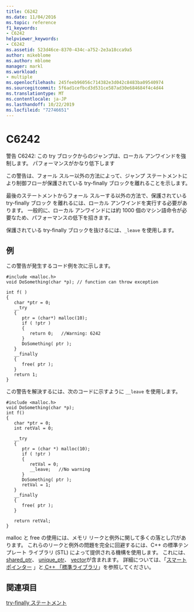 ```yaml
---
title: C6242
ms.date: 11/04/2016
ms.topic: reference
f1_keywords:
- C6242
helpviewer_keywords:
- C6242
ms.assetid: 523d46ce-8370-434c-a752-2e3a18cca9a5
author: mikeblome
ms.author: mblome
manager: markl
ms.workload:
- multiple
ms.openlocfilehash: 245feeb96056c714382e3d042c8483ba09540974
ms.sourcegitcommit: 5f6ad1cefbcd3d531ce587ad30e684684f4c4d44
ms.translationtype: MT
ms.contentlocale: ja-JP
ms.lasthandoff: 10/22/2019
ms.locfileid: "72746651"
---
```

# <a name="c6242"></a>C6242
警告 C6242: この try ブロックからのジャンプは、ローカル アンワインドを強制します。 パフォーマンスがかなり低下します

 この警告は、フォール スルー以外の方法によって、ジャンプ ステートメントにより制御フローが保護されている try-finally ブロックを離れることを示します。

 最後のステートメントからフォール スルーする以外の方法で、保護されている try-finally ブロック を離れるには、ローカル アンワインドを実行する必要があります。 一般的に、ローカル アンワインドには約 1000 個のマシン語命令が必要なため、パフォーマンスの低下を招きます。

 保護されている try-finally ブロックを抜けるには、`_leave` を使用します。

## <a name="example"></a>例
 この警告が発生するコード例を次に示します。

```
#include <malloc.h>
void DoSomething(char *p); // function can throw exception

int f( )
{
   char *ptr = 0;
   __try
   {
      ptr = (char*) malloc(10);
      if ( !ptr )
      {
         return 0;   //Warning: 6242
      }
      DoSomething( ptr );
   }
   __finally
   {
      free( ptr );
   }
   return 1;
}
```

 この警告を解決するには、次のコードに示すように `__leave` を使用します。

```
#include <malloc.h>
void DoSomething(char *p);
int f()
{
   char *ptr = 0;
   int retVal = 0;

   __try
   {
      ptr = (char *) malloc(10);
      if ( !ptr )
      {
         retVal = 0;
         __leave;   //No warning
      }
      DoSomething( ptr );
      retVal = 1;
   }
   __finally
   {
      free( ptr );
   }

   return retVal;
}
```

 malloc と free の使用には、メモリ リークと例外に関して多くの落とし穴があります。 これらのリークと例外の問題を完全に回避するには、C++ の標準テンプレート ライブラリ (STL) によって提供される機構を使用します。 これには、 [shared_ptr](/cpp/standard-library/shared-ptr-class)、 [unique_ptr](/cpp/standard-library/unique-ptr-class)、 [vector](/cpp/standard-library/vector)が含まれます。 詳細については、「[スマートポインター](/cpp/cpp/smart-pointers-modern-cpp) 」と[ C++ 「標準ライブラリ](/cpp/standard-library/cpp-standard-library-reference)」を参照してください。

## <a name="see-also"></a>関連項目
 [try-finally ステートメント](/cpp/cpp/try-finally-statement)
